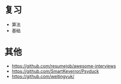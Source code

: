 # 复习

- 算法
- 基础

# 其他

- https://github.com/resumejob/awesome-interviews
- https://github.com/SmartKeyerror/Psyduck
- https://github.com/weitingyuk/